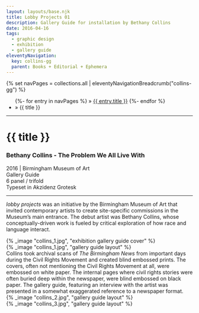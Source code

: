 ```yaml
---
layout: layouts/base.njk
title: Lobby Projects 01
description: Gallery Guide for installation by Bethany Collins
date: 2016-04-16
tags:
  - graphic design
  - exhibition
  - gallery guide
eleventyNavigation:
  key: collins-gg
  parent: Books + Editorial + Ephemera
---
```


<div class="container">
  <div class="row">
    <div class="col">
  		{% set navPages = collections.all | eleventyNavigationBreadcrumb("collins-gg") %}
	  	<ul class="post-breadcrumb">
		      {%- for entry in navPages %}
			  <li{% if entry.url == page.url %} class="active-breadcrumb"{% endif %}> » <a href="{{ entry.url }}">{{ entry.title }}</a></li>
  			  {%- endfor %}
	    	<li><active-breadcrumb>» {{ title }}</active-breadcrumb></li>
			</ul>
    </div>
  </div>
  <hr>
  <div class="row"></div>
  	<div class="row">
		<div class="col">
			<h1>{{ title }}</h1>
            <h3>Bethany Collins - The Problem We All Live With</h3>
			<figcaption>2016 | Birmingham Museum of Art</figcaption>
            <figcaption>Gallery Guide</br>6 panel / trifold</br>Typeset in Akzidenz Grotesk</figcaption>
			<hr>
		    	<p><em>lobby projects</em> was an initiative by the Birmingham Museum of Art that invited contemporary artists to create site-specific commissions in the Museum’s main entrance. The debut artist was Bethany Collins, whose conceptually-driven work is fueled by critical exploration of how race and language interact.</p>
		</div>
        <div class="col-12 col-12-md col-1-lg"></div>
		<div class="col">
			{% _image "collins_1.jpg", "exhibition gallery guide cover" %}
		</div>
	</div>
	<div class="row">
		<div class="col">
            {% _image "collins_1.jpg", "gallery guide layout" %}
			<figcaption>Collins took archival scans of <em>The Birmingham News</em> from important days during the Civil Rights Movement and created blind embossed prints. The covers, often not mentioning the Civil Rights Movement at all, were embossed on white paper. The internal pages where civil rights stories were often buried deep within the newspaper, were blind embossed on black paper. The gallery guide, featuring an interview with the artist was presented in a somewhat exaggerated reference to a newspaper format.</figcaption>
		</div>
		<div class="col">
            {% _image "collins_2.jpg", "gallery guide layout" %}
		</div>
		<div class="col">
            {% _image "collins_3.jpg", "gallery guide layout" %}
        </div>
  	</div>
</div>